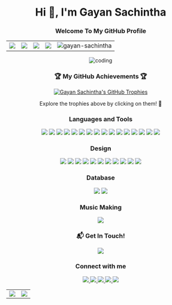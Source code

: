 <h1 align="center">Hi 👋, I'm Gayan Sachintha</h1>
<h3 align="center">Welcome To My GitHub Profile</h3>

<p align="center">
  <table align="center">
    <tr>
      <td align="center">
        <a href="https://github.com/gayan-sachintha">
          <img src="https://badges.pufler.dev/visits/gayan-sachintha/gayan-sachintha?style=flat-square&color=blue&logo=github">
        </a>
      </td>
      <td align="center">
        <a href="https://github.com/gayan-sachintha">
          <img src="https://badges.pufler.dev/years/gayan-sachintha?style=flat-square&color=success&logo=github">
        </a>
      </td>
      <td align="center">
        <a href="https://github.com/gayan-sachintha?tab=repositories">
          <img src="https://badges.pufler.dev/repos/gayan-sachintha?style=flat-square&color=important&logo=github">
        </a>
      </td>
      <td align="center">
        <a href="https://github.com/gayan-sachintha">
          <img src="https://badges.pufler.dev/commits/monthly/gayan-sachintha?style=flat-square&color=yellowgreen&logo=github">
        </a>
      </td>
      <td align="center">
        <img src="https://komarev.com/ghpvc/?username=gayan-sachintha&label=Profile%20views&color=0e75b6&style=flat" alt="gayan-sachintha" />
      </td>
    </tr>
  </table>
</p>

<p align="center">
  <img alt="coding" src="https://miro.medium.com/max/1280/0*-u0b7K0Q6zfBcQqT.gif">
</p>

<h3 align="center">🏆 My GitHub Achievements 🏆</h3>

<p align="center">
  <a href="https://github.com/ryo-ma/github-profile-trophy">
    <img src="https://github-profile-trophy.vercel.app/?username=gayan-sachintha&theme=algolia&column=7&no-frame=true&no-bg=true" alt="Gayan Sachintha's GitHub Trophies"/>
  </a>
</p>

<p align="center">
  Explore the trophies above by clicking on them! 🌟
</p>

<h3 align="center">Languages and Tools</h3>

<p align="center">
  <img src="https://img.shields.io/badge/-HTML5-E34F26?style=for-the-badge&logo=html5&logoColor=white">
  <img src="https://img.shields.io/badge/-CSS3-1572B6?style=for-the-badge&logo=css3&logoColor=white">
  <img src="https://img.shields.io/badge/-PHP-777BB4?style=for-the-badge&logo=php&logoColor=white">
  <img src="https://img.shields.io/badge/-C-A8B9CC?style=for-the-badge&logo=c&logoColor=white">
  <img src="https://img.shields.io/badge/-C++-00599C?style=for-the-badge&logo=cplusplus&logoColor=white">
  <img src="https://img.shields.io/badge/-JavaScript-F7DF1E?style=for-the-badge&logo=javascript&logoColor=black">
  <img src="https://img.shields.io/badge/-Python-3776AB?style=for-the-badge&logo=python&logoColor=white">
  <img src="https://img.shields.io/badge/-React-61DAFB?style=for-the-badge&logo=react&logoColor=black">
  <img src="https://img.shields.io/badge/-Tailwind_CSS-38B2AC?style=for-the-badge&logo=tailwind-css&logoColor=white">
  <img src="https://img.shields.io/badge/-Material_UI-0081CB?style=for-the-badge&logo=material-ui&logoColor=white">
  <img src="https://img.shields.io/badge/-Ant_Design-0170FE?style=for-the-badge&logo=ant-design&logoColor=white">
  <img src="https://img.shields.io/badge/-NextUI-black?style=for-the-badge&logo=nextdotjs&logoColor=white">
  <img src="https://img.shields.io/badge/-Bootstrap-7952B3?style=for-the-badge&logo=bootstrap&logoColor=white">
  <img src="https://img.shields.io/badge/-Node.js-339933?style=for-the-badge&logo=nodedotjs&logoColor=white">
  <img src="https://img.shields.io/badge/-Java-007396?style=for-the-badge&logo=java&logoColor=white">
  <img src="https://img.shields.io/badge/-Android-3DDC84?style=for-the-badge&logo=android&logoColor=white">
</p>

<h3 align="center">Design</h3>

<p align="center">
  <img src="https://img.shields.io/badge/-Figma-F24E1E?style=for-the-badge&logo=figma&logoColor=white">
  <img src="https://img.shields.io/badge/-Adobe%20XD-FF61F6?style=for-the-badge&logo=adobexd&logoColor=white">
  <img src="https://img.shields.io/badge/-Photoshop-31A8FF?style=for-the-badge&logo=adobephotoshop&logoColor=white">
  <img src="https://img.shields.io/badge/-Illustrator-FF9A00?style=for-the-badge&logo=adobeillustrator&logoColor=white">
  <img src="https://img.shields.io/badge/-Premiere_Pro-9999FF?style=for-the-badge&logo=adobepremierepro&logoColor=white">
  <img src="https://img.shields.io/badge/-After_Effects-9999FF?style=for-the-badge&logo=adobeaftereffects&logoColor=white">
  <img src="https://img.shields.io/badge/-Unity-FFFFFF?style=for-the-badge&logo=unity&logoColor=black">
  <img src="https://img.shields.io/badge/-Blender-EA7600?style=for-the-badge&logo=blender&logoColor=white">
  <img src="https://img.shields.io/badge/-3ds_Max-0696D7?style=for-the-badge&logo=autodesk&logoColor=white">
  <img src="https://img.shields.io/badge/-Maya-0696D7?style=for-the-badge&logo=autodesk&logoColor=white">
  <img src="https://img.shields.io/badge/-Sketch-F7B500?style=for-the-badge&logo=sketch&logoColor=black">
</p>

<h3 align="center">Database</h3>

<p align="center">
  <img src="https://img.shields.io/badge/-MySQL-4479A1?style=for-the-badge&logo=mysql&logoColor=white">
  <img src="https://img.shields.io/badge/-Firebase-FFCA28?style=for-the-badge&logo=firebase&logoColor=black">
</p>

<h3 align="center">Music Making</h3>

<p align="center">
  <img src="https://img.shields.io/badge/-FL_Studio-EE4D2E?style=for-the-badge&logo=fl-studio&logoColor=white">
</p>


<h3 align="center">📬 Get In Touch!</h3>

<p align="center">
  <a href="mailto:gayansachintha2000@gmail.com?subject=Hello%20Gayan,%20From%20GitHub">
    <img src="https://img.shields.io/badge/Email-gayansachintha2000%40gmail.com-blue?style=for-the-badge&logo=gmail&logoColor=white">
  </a>
</p>

<h3 align="center">Connect with me</h3>

<p align="center">
  <a href="https://www.facebook.com/gayan.gamage.779/">
    <img src="https://img.shields.io/badge/Facebook-1877F2?style=for-the-badge&logo=facebook&logoColor=white">
  </a>
  <a href="https://www.behance.net/gayansachintha">
    <img src="https://img.shields.io/badge/Behance-1769FF?style=for-the-badge&logo=behance&logoColor=white">
  </a>
  <a href="https://www.instagram.com/__m.r._b.o.l.e__/">
    <img src="https://img.shields.io/badge/Instagram-E4405F?style=for-the-badge&logo=instagram&logoColor=white">
  </a>
  <a href="https://www.linkedin.com/in/gayan-sachintha-52321b214/">
    <img src="https://img.shields.io/badge/LinkedIn-0077B5?style=for-the-badge&logo=linkedin&logoColor=white">
  </a>
  <a href="https://www.tiktok.com/@__b.o.l.e.__">
    <img src="https://img.shields.io/badge/TikTok-000000?style=for-the-badge&logo=tiktok&logoColor=white">
  </a>
</p>


<table align="center">
  <tr>
    <td valign="top"><img src="https://github-readme-stats.vercel.app/api?username=gayan-sachintha&show_icons=true&theme=radical&hide_border=true&bg_color=0D1117&icon_color=BD93F9&title_color=F8D866&text_color=C9D1D9"/></td>
    <td valign="top"><img src="https://github-readme-stats.vercel.app/api/top-langs/?username=gayan-sachintha&layout=compact&theme=radical&hide_border=true&bg_color=0D1117&icon_color=BD93F9&title_color=F8D866&text_color=C9D1D9"/></td>
  </tr>
</table>
